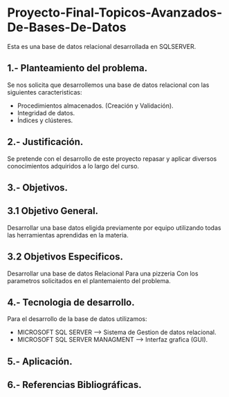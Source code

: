 # Proyecto-Final-Topicos-Avanzados-De-Bases-De-Datos
Esta es una base de datos relacional desarrollada en SQLSERVER.

## 1.- Planteamiento del problema.
Se nos solicita que desarrollemos una base de datos relacional con las siguientes caracteristicas:
- Procedimientos almacenados. (Creación y Validación).
- Integridad de datos.
- Índices y clústeres. 

## 2.- Justificación.
Se pretende con el desarrollo de este proyecto repasar y aplicar diversos conocimientos adquiridos a lo largo del curso.

## 3.- Objetivos.
## 3.1 Objetivo General.
Desarrollar una base datos eligida previamente por equipo utilizando todas las herramientas aprendidas en la materia. 
## 3.2 Objetivos Especificos.
Desarrollar una base de datos Relacional Para una pizzeria Con los parametros solicitados en el plantemaiento del problema. 

## 4.- Tecnologia de desarrollo.
Para el desarrollo de la base de datos utilizamos:
- MICROSOFT SQL SERVER --> Sistema de Gestion de datos relacional.
- MICROSOFT SQL SERVER MANAGMENT --> Interfaz grafica (GUI).

## 5.- Aplicación.
## 6.- Referencias Bibliográficas.
